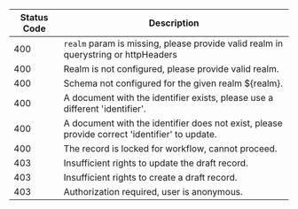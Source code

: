 | Status Code             | Description                           |
| ---------------------- | ------------------------------------- |
| 400     | `realm` param is missing, please provide valid realm in querystring or httpHeaders      |
| 400     | Realm is not configured, please provide valid realm.          |
| 400     | Schema not configured for the given realm ${realm}.                    |
| 400     | A document with the identifier exists, please use a different 'identifier'.                  |
| 400     | A document with the identifier does not exist, please provide correct 'identifier' to update.|
| 400     | The record is locked for workflow, cannot proceed.                                           |
| 403 | Insufficient rights to update the draft record.                                              |
| 403 | Insufficient rights to create a draft record.                                                |
| 403   | Authorization required, user is anonymous.                        |